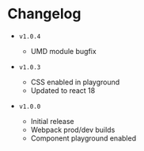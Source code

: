# Changelog

- `v1.0.4`
    - UMD module bugfix

- `v1.0.3`
    - CSS enabled in playground
    - Updated to react 18

- `v1.0.0`
    - Initial release
    - Webpack prod/dev builds
    - Component playground enabled